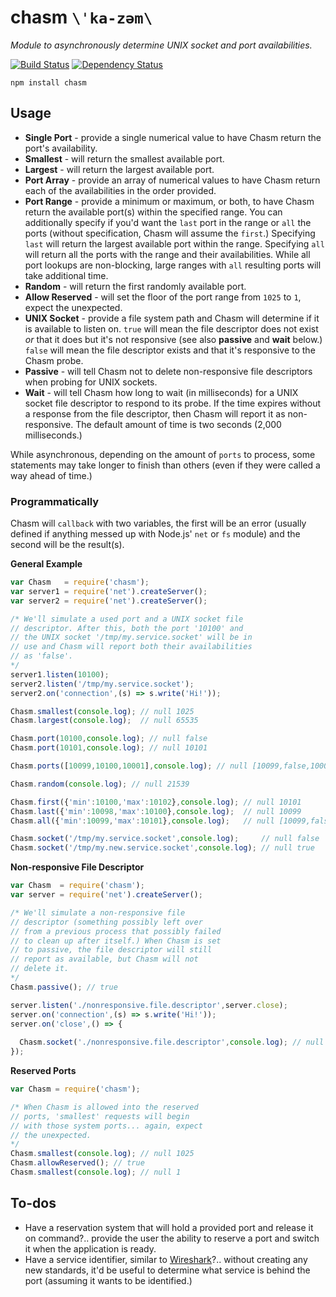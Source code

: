 # chasm `\ˈka-zəm\`

*Module to asynchronously determine UNIX socket and port availabilities.*

[![Build Status](https://travis-ci.org/METACEO/nodejs.chasm.svg)](https://travis-ci.org/METACEO/nodejs.chasm)
[![Dependency Status](https://david-dm.org/metaceo/nodejs.chasm.svg)](https://david-dm.org/metaceo/nodejs.chasm)

```
npm install chasm
```

## Usage

* **Single Port** - provide a single numerical value to have Chasm return the port's availability.
* **Smallest** - will return the smallest available port.
* **Largest** - will return the largest available port.
* **Port Array** - provide an array of numerical values to have Chasm return each of the availabilities in the order provided.
* **Port Range** - provide a minimum or maximum, or both, to have Chasm return the available port(s) within the specified range. You can additionally specify if you'd want the `last` port in the range or `all` the ports (without specification, Chasm will assume the `first`.) Specifying `last` will return the largest available port within the range. Specifying `all` will return all the ports with the range and their availabilities. While all port lookups are non-blocking, large ranges with `all` resulting ports will take additional time.
* **Random** - will return the first randomly available port.
* **Allow Reserved** - will set the floor of the port range from `1025` to `1`, expect the unexpected.
* **UNIX Socket** - provide a file system path and Chasm will determine if it is available to listen on. `true` will mean the file descriptor does not exist *or* that it does but it's not responsive (see also **passive** and **wait** below.) `false` will mean the file descriptor exists and that it's responsive to the Chasm probe.
* **Passive** - will tell Chasm not to delete non-responsive file descriptors when probing for UNIX sockets.
* **Wait** - will tell Chasm how long to wait (in milliseconds) for a UNIX socket file descriptor to respond to its probe. If the time expires without a response from the file descriptor, then Chasm will report it as non-responsive. The default amount of time is two seconds (2,000 milliseconds.)

While asynchronous, depending on the amount of `ports` to process, some statements may take longer to finish than others (even if they were called a way ahead of time.)

### Programmatically

Chasm will `callback` with two variables, the first will be an error (usually defined if anything messed up with Node.js' `net` or `fs` module) and the second will be the result(s).

**General Example**

```javascript
var Chasm   = require('chasm');
var server1 = require('net').createServer();
var server2 = require('net').createServer();

/* We'll simulate a used port and a UNIX socket file
// descriptor. After this, both the port '10100' and
// the UNIX socket '/tmp/my.service.socket' will be in
// use and Chasm will report both their availabilities
// as 'false'.
*/
server1.listen(10100);
server2.listen('/tmp/my.service.socket');
server2.on('connection',(s) => s.write('Hi!'));

Chasm.smallest(console.log); // null 1025
Chasm.largest(console.log);  // null 65535

Chasm.port(10100,console.log); // null false
Chasm.port(10101,console.log); // null 10101

Chasm.ports([10099,10100,10001],console.log); // null [10099,false,10001]

Chasm.random(console.log); // null 21539

Chasm.first({'min':10100,'max':10102},console.log); // null 10101
Chasm.last({'min':10098,'max':10100},console.log);  // null 10099
Chasm.all({'min':10099,'max':10101},console.log);   // null [10099,false,10101]

Chasm.socket('/tmp/my.service.socket',console.log);     // null false
Chasm.socket('/tmp/my.new.service.socket',console.log); // null true
```

**Non-responsive File Descriptor**

```javascript
var Chasm  = require('chasm');
var server = require('net').createServer();

/* We'll simulate a non-responsive file
// descriptor (something possibly left over
// from a previous process that possibly failed
// to clean up after itself.) When Chasm is set
// to passive, the file descriptor will still
// report as available, but Chasm will not
// delete it.
*/
Chasm.passive(); // true

server.listen('./nonresponsive.file.descriptor',server.close);
server.on('connection',(s) => s.write('Hi!'));
server.on('close',() => {
  
  Chasm.socket('./nonresponsive.file.descriptor',console.log); // null true
});
```

**Reserved Ports**

```javascript
var Chasm = require('chasm');

/* When Chasm is allowed into the reserved
// ports, 'smallest' requests will begin
// with those system ports... again, expect
// the unexpected.
*/
Chasm.smallest(console.log); // null 1025
Chasm.allowReserved(); // true
Chasm.smallest(console.log); // null 1
```

## To-dos

* Have a reservation system that will hold a provided port and release it on command?.. provide the user the ability to reserve a port and switch it when the application is ready.
* Have a service identifier, similar to [Wireshark](https://www.wireshark.org/)?.. without creating any new standards, it'd be useful to determine what service is behind the port (assuming it wants to be identified.)

